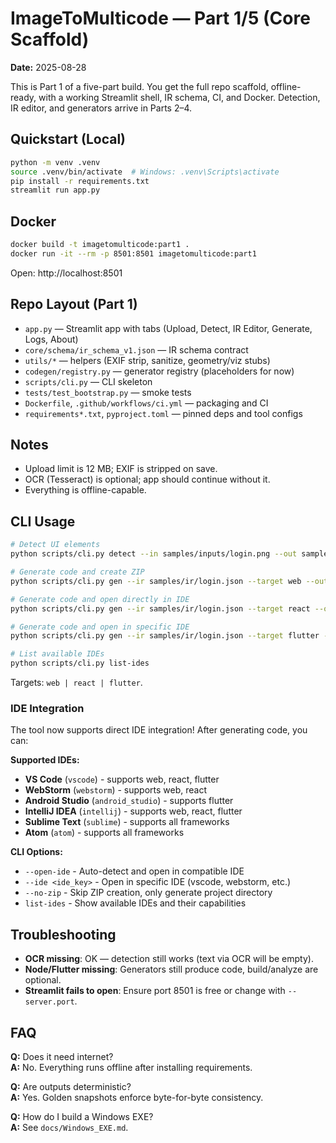 # ImageToMulticode — Part 1/5 (Core Scaffold)

**Date:** 2025-08-28

This is Part 1 of a five-part build. You get the full repo scaffold, offline-ready, with a working
Streamlit shell, IR schema, CI, and Docker. Detection, IR editor, and generators arrive in Parts 2–4.

## Quickstart (Local)

```bash
python -m venv .venv
source .venv/bin/activate  # Windows: .venv\Scripts\activate
pip install -r requirements.txt
streamlit run app.py
```

## Docker

```bash
docker build -t imagetomulticode:part1 .
docker run -it --rm -p 8501:8501 imagetomulticode:part1
```

Open: http://localhost:8501

## Repo Layout (Part 1)

- `app.py` — Streamlit app with tabs (Upload, Detect, IR Editor, Generate, Logs, About)
- `core/schema/ir_schema_v1.json` — IR schema contract
- `utils/*` — helpers (EXIF strip, sanitize, geometry/viz stubs)
- `codegen/registry.py` — generator registry (placeholders for now)
- `scripts/cli.py` — CLI skeleton
- `tests/test_bootstrap.py` — smoke tests
- `Dockerfile`, `.github/workflows/ci.yml` — packaging and CI
- `requirements*.txt`, `pyproject.toml` — pinned deps and tool configs

## Notes

- Upload limit is 12 MB; EXIF is stripped on save.
- OCR (Tesseract) is optional; app should continue without it.
- Everything is offline-capable.


## CLI Usage

```bash
# Detect UI elements
python scripts/cli.py detect --in samples/inputs/login.png --out samples/ir/login.json --verbose

# Generate code and create ZIP
python scripts/cli.py gen --ir samples/ir/login.json --target web --out outputs/login_web.zip

# Generate code and open directly in IDE
python scripts/cli.py gen --ir samples/ir/login.json --target react --out outputs/login_react.zip --open-ide

# Generate code and open in specific IDE
python scripts/cli.py gen --ir samples/ir/login.json --target flutter --out outputs/login_flutter.zip --open-ide --ide vscode

# List available IDEs
python scripts/cli.py list-ides
```

Targets: `web | react | flutter`.

### IDE Integration

The tool now supports direct IDE integration! After generating code, you can:

**Supported IDEs:**
- **VS Code** (`vscode`) - supports web, react, flutter
- **WebStorm** (`webstorm`) - supports web, react  
- **Android Studio** (`android_studio`) - supports flutter
- **IntelliJ IDEA** (`intellij`) - supports web, react, flutter
- **Sublime Text** (`sublime`) - supports all frameworks
- **Atom** (`atom`) - supports all frameworks

**CLI Options:**
- `--open-ide` - Auto-detect and open in compatible IDE
- `--ide <ide_key>` - Open in specific IDE (vscode, webstorm, etc.)
- `--no-zip` - Skip ZIP creation, only generate project directory
- `list-ides` - Show available IDEs and their capabilities

## Troubleshooting

- **OCR missing**: OK — detection still works (text via OCR will be empty).
- **Node/Flutter missing**: Generators still produce code, build/analyze are optional.
- **Streamlit fails to open**: Ensure port 8501 is free or change with `--server.port`.

## FAQ

**Q:** Does it need internet?  
**A:** No. Everything runs offline after installing requirements.

**Q:** Are outputs deterministic?  
**A:** Yes. Golden snapshots enforce byte-for-byte consistency.

**Q:** How do I build a Windows EXE?  
**A:** See `docs/Windows_EXE.md`.
